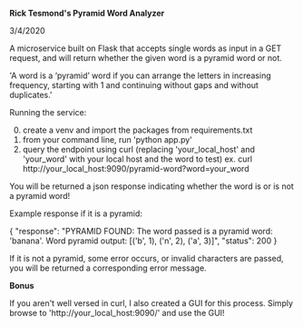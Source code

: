 **Rick Tesmond's Pyramid Word Analyzer**

3/4/2020

A microservice built on Flask that accepts single words as input in a GET request, and will return whether the given word is a pyramid word or not.

'A word is a ‘pyramid’ word if you can arrange the letters in increasing frequency, starting with 1 and continuing without gaps and without duplicates.'

Running the service:

0) create a venv and import the packages from requirements.txt
1) from your command line, run 'python app.py'
2) query the endpoint using curl (replacing 'your_local_host' and 'your_word' with your local host and the word to test)
        ex. curl http://your_local_host:9090/pyramid-word?word=your_word

You will be returned a json response indicating whether the word is or is not a pyramid word!

Example response if it is a pyramid:

{
  "response": "PYRAMID FOUND: The word passed is a pyramid word: 'banana'. Word pyramid output: [('b', 1), ('n', 2), ('a', 3)]", 
  "status": 200
}

If it is not a pyramid, some error occurs, or invalid characters are passed, you will be returned a corresponding error message.

**Bonus**

If you aren't well versed in curl, I also created a GUI for this process. Simply browse to 'http://your_local_host:9090/' and use the GUI!
